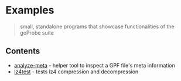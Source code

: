 # Examples #

> small, standalone programs that showcase functionalities of the goProbe suite

## Contents ##

* [analyze-meta](./analyze-meta/) - helper tool to inspect a GPF file's meta information
* [lz4test](./lz4test/) - tests lz4 compression and decompression
